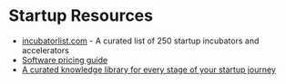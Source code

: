 # Startup Resources

- [incubatorlist.com](https://incubatorlist.com/) - A curated list of 250 startup incubators and accelerators
- [Software pricing guide](https://news.ycombinator.com/item?id=22027912)
- [A curated knowledge library for every stage of your startup journey](https://roadtoscale.com/)